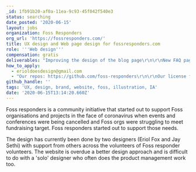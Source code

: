 ```yaml
---
_id: 1fb91b20-af0a-11ea-9c93-45f042f540e3
status: searching
date_posted: '2020-06-15'
layout: jobs
organization: Foss Responders
org_url: 'https://fossresponders.com/'
title: UX design and Web page design for fossresponders.com
role: '''Web design'''
compensation: gratis
deliverables: "Improving the design of the blog page\r\n\r\nNew FAQ page design\r\n\r\nImproving the design of the main navigation and website structure\r\n\r\nImproving the brand identity and design system.\r\n\r\nCreating open illustrations for website sections"
how_to_apply:
  - erioldoesdesign@gmail.com
  - "Our repos: https://github.com/foss-responders\r\n\r\nOur license for the website: https://github.com/foss-responders/fossresponders.com/blob/master/LICENSE\r\n\r\nThe MIT License (MIT)\r\n\r\nWe chat and organise on the open collective slack on specific Foss responders channels: https://join.slack.com/t/opencollective/shared_invite/zt-f43qko76-sD8G~e_vQCm4TtpIsM4i~A"
github_handle: ''
tags: 'UX, design, brand, website, foss, illustration, IA'
date: '2020-06-15T13:14:20.660Z'
---
```

Foss responders is a community initiative that started out to support Foss organisations and projects in the face of coronavirus when events and conferences were being cancelled and Foss orgs were struggling to meet fundraising target. Foss responders started out to support those needs.

The design has currently been done by two designers (Eriol Fox and Jay Sethi) with support from others across the volunteers of Foss responder volunteers. The website is overdue a better design approach and is difficult to do with a 'solo' designer who often does the product management work too.
